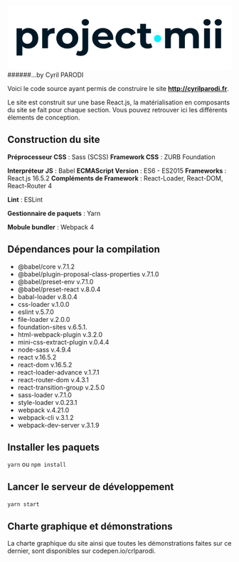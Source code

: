 ![logo](./img/project-mii-logo.png)
######...by Cyril PARODI

Voici le code source ayant permis de construire le site **http://cyrilparodi.fr**.

Le site est construit sur une base React.js, la matérialisation en composants du site se fait pour chaque section. Vous pouvez retrouver ici les différents élements de conception.

## Construction du site

**Préprocesseur CSS** : Sass (SCSS)
**Framework CSS** : ZURB Foundation

**Interpréteur JS** : Babel
**ECMAScript Version** : ES6 - ES2015
**Frameworks** : React.js 16.5.2
**Compléments de Framework** : React-Loader, React-DOM, React-Router 4

**Lint** : ESLint

**Gestionnaire de paquets** : Yarn

**Mobule bundler** : Webpack 4

## Dépendances pour la compilation

* @babel/core v.7.1.2
* @babel/plugin-proposal-class-properties v.7.1.0
* @babel/preset-env v.7.1.0
* @babel/preset-react v.8.0.4
* babal-loader v.8.0.4
* css-loader v.1.0.0
* eslint v.5.7.0
* file-loader v.2.0.0
* foundation-sites v.6.5.1.
* html-webpack-plugin v.3.2.0
* mini-css-extract-plugin v.0.4.4
* node-sass v.4.9.4
* react v.16.5.2
* react-dom v.16.5.2
* react-loader-advance v.1.7.1
* react-router-dom v.4.3.1
* react-transition-group v.2.5.0
* sass-loader v.7.1.0
* style-loader v.0.23.1
* webpack v.4.21.0
* webpack-cli v.3.1.2
* webpack-dev-server v.3.1.9

## Installer les paquets

`yarn` ou `npm install`

## Lancer le serveur de développement

`yarn start`

## Charte graphique et démonstrations

La charte graphique du site ainsi que toutes les démonstrations faites sur ce dernier, sont disponibles sur codepen.io/crlparodi.